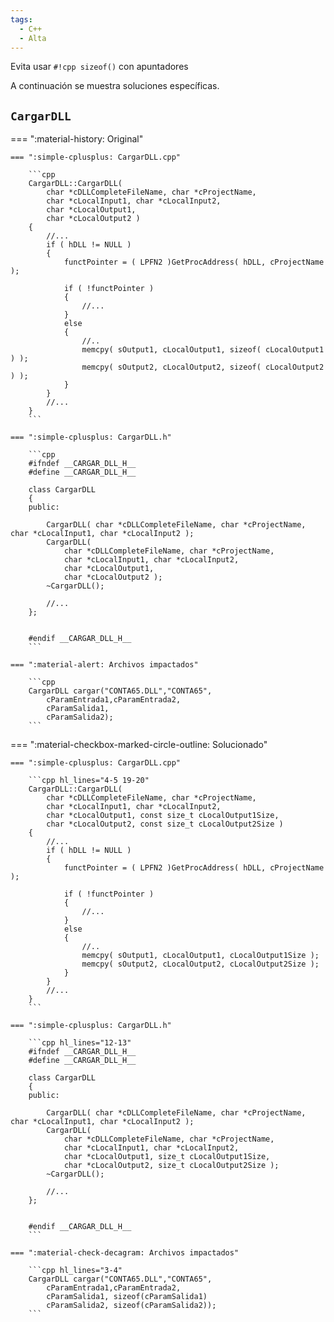 ```yaml
---
tags:
  - C++
  - Alta
---
```


Evita usar `#!cpp sizeof()` con apuntadores

A continuación se muestra soluciones específicas.

## `CargarDLL`

=== ":material-history: Original"

    === ":simple-cplusplus: CargarDLL.cpp"

        ```cpp
        CargarDLL::CargarDLL(
            char *cDLLCompleteFileName, char *cProjectName,
            char *cLocalInput1, char *cLocalInput2,
            char *cLocalOutput1,
            char *cLocalOutput2 )
        {
            //...
            if ( hDLL != NULL )
            {
                functPointer = ( LPFN2 )GetProcAddress( hDLL, cProjectName );

                if ( !functPointer )
                {
                    //...
                }
                else
                {
                    //..
                    memcpy( sOutput1, cLocalOutput1, sizeof( cLocalOutput1 ) );
                    memcpy( sOutput2, cLocalOutput2, sizeof( cLocalOutput2 ) );
                }
            }
            //...
        }
        ```

    === ":simple-cplusplus: CargarDLL.h"

        ```cpp
        #ifndef __CARGAR_DLL_H__
        #define __CARGAR_DLL_H__

        class CargarDLL
        {
        public:

            CargarDLL( char *cDLLCompleteFileName, char *cProjectName, char *cLocalInput1, char *cLocalInput2 );
            CargarDLL(
                char *cDLLCompleteFileName, char *cProjectName,
                char *cLocalInput1, char *cLocalInput2,
                char *cLocalOutput1,
                char *cLocalOutput2 );
            ~CargarDLL();

            //...
        };


        #endif __CARGAR_DLL_H__
        ```

    === ":material-alert: Archivos impactados"

        ```cpp
        CargarDLL cargar("CONTA65.DLL","CONTA65",
            cParamEntrada1,cParamEntrada2,
            cParamSalida1,
            cParamSalida2);
        ```


=== ":material-checkbox-marked-circle-outline: Solucionado"

    === ":simple-cplusplus: CargarDLL.cpp"

        ```cpp hl_lines="4-5 19-20"
        CargarDLL::CargarDLL(
            char *cDLLCompleteFileName, char *cProjectName,
            char *cLocalInput1, char *cLocalInput2,
            char *cLocalOutput1, const size_t cLocalOutput1Size,
            char *cLocalOutput2, const size_t cLocalOutput2Size )
        {
            //...
            if ( hDLL != NULL )
            {
                functPointer = ( LPFN2 )GetProcAddress( hDLL, cProjectName );

                if ( !functPointer )
                {
                    //...
                }
                else
                {
                    //..
                    memcpy( sOutput1, cLocalOutput1, cLocalOutput1Size );
                    memcpy( sOutput2, cLocalOutput2, cLocalOutput2Size );
                }
            }
            //...
        }
        ```

    === ":simple-cplusplus: CargarDLL.h"

        ```cpp hl_lines="12-13"
        #ifndef __CARGAR_DLL_H__
        #define __CARGAR_DLL_H__

        class CargarDLL
        {
        public:

            CargarDLL( char *cDLLCompleteFileName, char *cProjectName, char *cLocalInput1, char *cLocalInput2 );
            CargarDLL(
                char *cDLLCompleteFileName, char *cProjectName,
                char *cLocalInput1, char *cLocalInput2,
                char *cLocalOutput1, size_t cLocalOutput1Size,
                char *cLocalOutput2, size_t cLocalOutput2Size );
            ~CargarDLL();

            //...
        };


        #endif __CARGAR_DLL_H__
        ```

    === ":material-check-decagram: Archivos impactados"

        ```cpp hl_lines="3-4"
        CargarDLL cargar("CONTA65.DLL","CONTA65",
            cParamEntrada1,cParamEntrada2,
            cParamSalida1, sizeof(cParamSalida1)
            cParamSalida2, sizeof(cParamSalida2));
        ```
